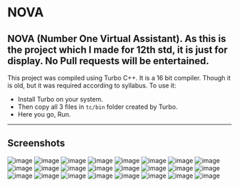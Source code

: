 # NOVA
NOVA (Number One Virtual Assistant). As this is the project which I made for 12th std, it is just for display. No Pull requests will be entertained.
-------------------------------------------------------------------

This project was compiled using Turbo C++. It is a 16 bit compiler.
Though it is old, but it was required according to syllabus. 
To use it:
- Install Turbo on your system.
- Then copy all 3 files in `tc/bin` folder created by Turbo.
- Here you go, Run.

-------------------------------------------------------------------
## Screenshots
![image](ImageSources/1.png)
![image](ImageSources/2.png)
![image](ImageSources/3.png)
![image](ImageSources/4.png)
![image](ImageSources/5.png)
![image](ImageSources/6.png)
![image](ImageSources/7.png)
![image](ImageSources/8.png)
![image](ImageSources/9.png)
![image](ImageSources/10.jpg)
![image](ImageSources/11.png)
![image](ImageSources/12.png)
![image](ImageSources/13.png)
![image](ImageSources/14.png)
![image](ImageSources/15.png)
![image](ImageSources/16.png)
![image](ImageSources/17.png)
![image](ImageSources/18.png)
![image](ImageSources/19.png)
![image](ImageSources/20.png)
![image](ImageSources/21.png)
![image](ImageSources/22.png)
![image](ImageSources/23.png)
![image](ImageSources/24.png)

